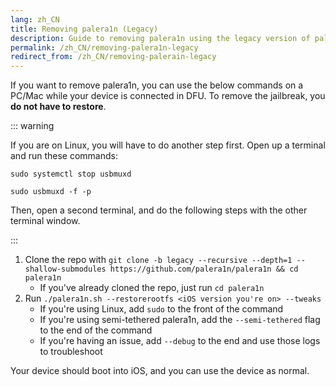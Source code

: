 ```yaml
---
lang: zh_CN
title: Removing palera1n (Legacy)
description: Guide to removing palera1n using the legacy version of palera1n
permalink: /zh_CN/removing-palera1n-legacy
redirect_from: /zh_CN/removing-palerain-legacy
---
```


If you want to remove palera1n, you can use the below commands on a PC/Mac while your device is connected in DFU. To remove the jailbreak, you **do not have to restore**.

::: warning

If you are on Linux, you will have to do another step first. Open up a terminal and run these commands:

`sudo systemctl stop usbmuxd`

`sudo usbmuxd -f -p`

Then, open a second terminal, and do the following steps with the other terminal window.

:::

1. Clone the repo with `git clone -b legacy --recursive --depth=1 --shallow-submodules https://github.com/palera1n/palera1n && cd palera1n`
    - If you've already cloned the repo, just run `cd palera1n`
2. Run `./palera1n.sh --restorerootfs <iOS version you're on> --tweaks`
    - If you're using Linux, add `sudo` to the front of the command
    - If you're using semi-tethered palera1n, add the `--semi-tethered` flag to the end of the command
    - If you're having an issue, add `--debug` to the end and use those logs to troubleshoot

Your device should boot into iOS, and you can use the device as normal.

